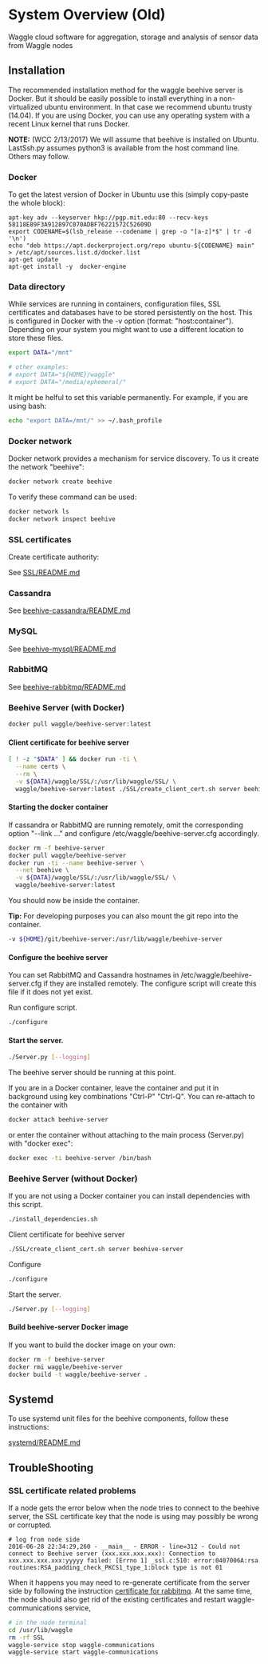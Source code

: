 <!--
waggle_topic=IGNORE
-->

# System Overview (Old)

Waggle cloud software for aggregation, storage and analysis of sensor data from Waggle nodes

## Installation

The recommended installation method for the waggle beehive server is Docker. But it should be easily possible to install everything in a non-virtualized ubuntu environment. In that case we recommend ubuntu trusty (14.04). If you are using Docker, you can use any operating system with a recent Linux kernel that runs Docker.

**NOTE:** (WCC 2/13/2017) We will assume that beehive is installed on Ubuntu.  LastSsh.py assumes python3 is available from the host command line.  Others may follow.

### Docker

To get the latest version of Docker in Ubuntu use this (simply copy-paste the whole block):
```
apt-key adv --keyserver hkp://pgp.mit.edu:80 --recv-keys 58118E89F3A912897C070ADBF76221572C52609D
export CODENAME=$(lsb_release --codename | grep -o "[a-z]*$" | tr -d '\n')
echo "deb https://apt.dockerproject.org/repo ubuntu-${CODENAME} main" > /etc/apt/sources.list.d/docker.list
apt-get update
apt-get install -y  docker-engine
```

### Data directory
While services are running in containers, configuration files, SSL certificates and databases have to be stored persistently on the host. This is configured in Docker with the -v option (format: "host:container"). Depending on your system you might want to use a different location to store these files.

```bash
export DATA="/mnt"

# other examples:
# export DATA="${HOME}/waggle"
# export DATA="/media/ephemeral/"
```

It might be helful to set this variable permanently. For example, if you are using bash:
```bash
echo "export DATA=/mnt/" >> ~/.bash_profile
```

### Docker network
Docker network provides a mechanism for service discovery. To us it create the network "beehive":
```bash
docker network create beehive
```

To verify these command can be used:
```bash
docker network ls
docker network inspect beehive
```

### SSL certificates

Create certificate authority:

See [SSL/README.md](./SSL/README.md)

### Cassandra

See [beehive-cassandra/README.md](./beehive-cassandra/README.md)

### MySQL

See [beehive-mysql/README.md](./beehive-mysql/README.md)

### RabbitMQ

See [beehive-rabbitmq/README.md](./beehive-rabbitmq/README.md)

### Beehive Server (with Docker)
```bash
docker pull waggle/beehive-server:latest
```


#### Client certificate for beehive server
```bash
[ ! -z "$DATA" ] && docker run -ti \
  --name certs \
  --rm \
  -v ${DATA}/waggle/SSL/:/usr/lib/waggle/SSL/ \
  waggle/beehive-server:latest ./SSL/create_client_cert.sh server beehive-server
```  


#### Starting the docker container
If cassandra or RabbitMQ are running remotely, omit the corresponding option "--link ..." and configure /etc/waggle/beehive-server.cfg accordingly.

```bash
docker rm -f beehive-server
docker pull waggle/beehive-server
docker run -ti --name beehive-server \
  --net beehive \
  -v ${DATA}/waggle/SSL/:/usr/lib/waggle/SSL/ \
  waggle/beehive-server:latest
```

You should now be inside the container.

**Tip:** For developing purposes you can also mount the git repo into the container.
```bash
-v ${HOME}/git/beehive-server:/usr/lib/waggle/beehive-server
```


#### Configure the beehive server

You can set RabbitMQ and Cassandra hostnames in /etc/waggle/beehive-server.cfg if they are installed remotely. The configure script will create this file if it does not yet exist.

Run configure script.
```bash
./configure
```

#### Start the server.
```bash
./Server.py [--logging]
```

The beehive server should be running at this point.

If you are in a Docker container, leave the container and put it in background using key combinations "Ctrl-P" "Ctrl-Q". You can re-attach to the container with
```bash
docker attach beehive-server
```
or enter the container without attaching to the main process (Server.py) with "docker exec":
```bash
docker exec -ti beehive-server /bin/bash
```

### Beehive Server (without Docker)
If you are not using a Docker container you can install dependencies with this script.
```bash
./install_dependencies.sh
```

Client certificate for beehive server
```bash
./SSL/create_client_cert.sh server beehive-server
```

Configure
```bash
./configure
```

Start the server.
```bash
./Server.py [--logging]
```

#### Build beehive-server Docker image

If you want to build the docker image on your own:

```bash
docker rm -f beehive-server
docker rmi waggle/beehive-server
docker build -t waggle/beehive-server .
```


## Systemd

To use systemd unit files for the beehive components, follow these instructions:


[systemd/README.md](./systemd/README.md)

## TroubleShooting

### SSL certificate related problems

If a node gets the error below when the node tries to connect to the beehive server, the SSL certificate key that the node is using may possibly be wrong or corrupted.

```
# log from node side
2016-06-28 22:34:29,260 - __main__ - ERROR - line=312 - Could not connect to Beehive server (xxx.xxx.xxx.xxx): Connection to xxx.xxx.xxx.xxx:yyyyy failed: [Errno 1] _ssl.c:510: error:0407006A:rsa routines:RSA_padding_check_PKCS1_type_1:block type is not 01
```

When it happens you may need to re-generate certificate from the server side by following the instruction [certificate for rabbitmq](beehive-rabbitmq/README.md#create-ssl-server-certificate-for-rabbitmq). At the same time, the node should also get rid of the existing certificates and restart waggle-communications service,

```bash
# in the node terminal
cd /usr/lib/waggle
rm -rf SSL
waggle-service stop waggle-communications
waggle-service start waggle-communications
```
